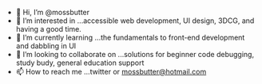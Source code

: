 - 👋 Hi, I’m @mossbutter
- 👀 I’m interested in ...accessible web development, UI design, 3DCG, and having a good time.
- 🌱 I’m currently learning ...the fundamentals to front-end development and dabbling in UI
- 💞️ I’m looking to collaborate on ...solutions for beginner code debugging, study budy, general education support
- 📫 How to reach me ...twitter or mossbutter@hotmail.com

<!---
mossbutter/mossbutter is a ✨ special ✨ repository because its `README.md` (this file) appears on your GitHub profile.
You can click the Preview link to take a look at your changes.
--->
